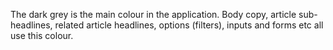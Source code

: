 The dark grey is the main colour in the application. Body copy, article sub-headlines, related article headlines, options (filters), inputs and forms etc all use this colour.